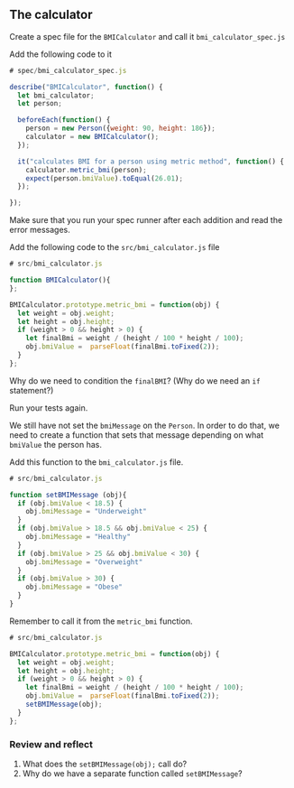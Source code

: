 ## The calculator


Create a spec file for the `BMICalculator` and call it `bmi_calculator_spec.js` 

Add the following code to it

```javascript
# spec/bmi_calculator_spec.js

describe("BMICalculator", function() {
  let bmi_calculator;
  let person;

  beforeEach(function() {
    person = new Person({weight: 90, height: 186});
    calculator = new BMICalculator();
  });

  it("calculates BMI for a person using metric method", function() {
    calculator.metric_bmi(person);
    expect(person.bmiValue).toEqual(26.01);
  });

});
```

Make sure that you run your spec runner after each addition and read the error messages. 

Add the following code to the `src/bmi_calculator.js` file

```javascript
# src/bmi_calculator.js

function BMICalculator(){
};

BMICalculator.prototype.metric_bmi = function(obj) {
  let weight = obj.weight;
  let height = obj.height;
  if (weight > 0 && height > 0) {
    let finalBmi = weight / (height / 100 * height / 100);
    obj.bmiValue =  parseFloat(finalBmi.toFixed(2));
  }
};
```
Why do we need to condition the `finalBMI`? (Why do we need an `if` statement?)

Run your tests again.


We still have not set the `bmiMessage` on the `Person`. In order to do that, we need to create a function that sets that message depending on what `bmiValue` the person has.

Add this function to the `bmi_calculator.js` file.

```javascript
# src/bmi_calculator.js

function setBMIMessage (obj){
  if (obj.bmiValue < 18.5) {
    obj.bmiMessage = "Underweight"
  }
  if (obj.bmiValue > 18.5 && obj.bmiValue < 25) {
    obj.bmiMessage = "Healthy"
  }
  if (obj.bmiValue > 25 && obj.bmiValue < 30) {
    obj.bmiMessage = "Overweight"
  }
  if (obj.bmiValue > 30) {
    obj.bmiMessage = "Obese"
  }
}
```

Remember to call it from the `metric_bmi` function.

```javascript
# src/bmi_calculator.js

BMICalculator.prototype.metric_bmi = function(obj) {
  let weight = obj.weight;
  let height = obj.height;
  if (weight > 0 && height > 0) {
    let finalBmi = weight / (height / 100 * height / 100);
    obj.bmiValue =  parseFloat(finalBmi.toFixed(2));
    setBMIMessage(obj);
  }
};
```

### Review and reflect
1. What does the `setBMIMessage(obj);` call do?
2. Why do we have a separate function called `setBMIMessage`? 
